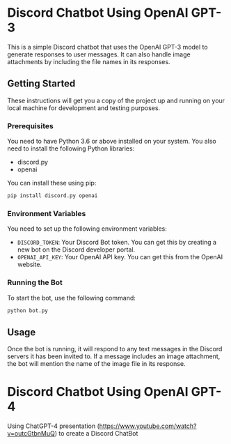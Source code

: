 # Discord Chatbot Using OpenAI GPT-3

This is a simple Discord chatbot that uses the OpenAI GPT-3 model to generate responses to user messages. It can also handle image attachments by including the file names in its responses.

## Getting Started

These instructions will get you a copy of the project up and running on your local machine for development and testing purposes.

### Prerequisites

You need to have Python 3.6 or above installed on your system. You also need to install the following Python libraries:

- discord.py
- openai

You can install these using pip:


```bash
pip install discord.py openai
```

### Environment Variables

You need to set up the following environment variables:

- `DISCORD_TOKEN`: Your Discord Bot token. You can get this by creating a new bot on the Discord developer portal.
- `OPENAI_API_KEY`: Your OpenAI API key. You can get this from the OpenAI website.

### Running the Bot

To start the bot, use the following command:

```bash
python bot.py
```


## Usage

Once the bot is running, it will respond to any text messages in the Discord servers it has been invited to. If a message includes an image attachment, the bot will mention the name of the image file in its response.

# Discord Chatbot Using OpenAI GPT-4
Using ChatGPT-4 presentation (https://www.youtube.com/watch?v=outcGtbnMuQ) to create a Discord ChatBot
